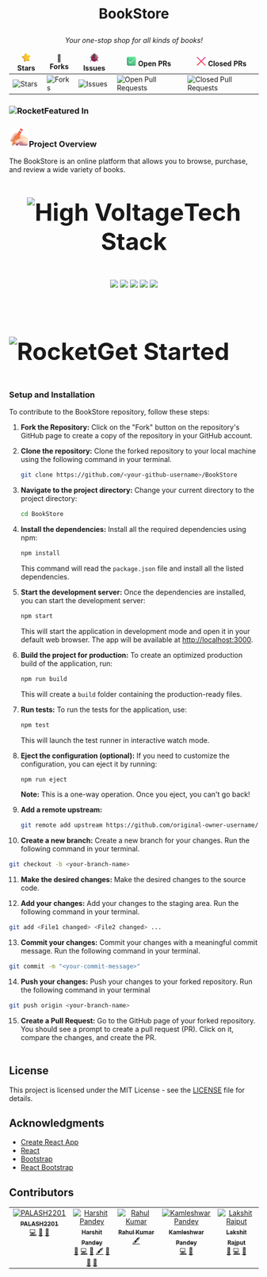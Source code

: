 <div align="center">

<div align="center">

# <p>BookStore</p>

<i><p>Your one-stop shop for all kinds of books!</p></i>

</div>

<table align="center">
    <thead align="center">
        <tr border: 1px;>
            <td><b><img src="https://raw.githubusercontent.com/Tarikul-Islam-Anik/tarikul-islam-anik/main/assets/images/Star.png" width="20" height="20"> Stars</b></td>
            <td><b>🍴 Forks</b></td>
            <td><b><img src="https://raw.githubusercontent.com/Tarikul-Islam-Anik/tarikul-islam-anik/main/assets/images/Lady%20Beetle.png" width="20" height="20"> Issues</b></td>
            <td><b><img src="https://raw.githubusercontent.com/Tarikul-Islam-Anik/tarikul-islam-anik/main/assets/images/Check%20Mark%20Button.png" width="20" height="20"> Open PRs</b></td>
            <td><b><img src="https://raw.githubusercontent.com/Tarikul-Islam-Anik/tarikul-islam-anik/main/assets/images/Cross%20Mark.png" width="20" height="20"> Closed PRs</b></td>
        </tr>
     </thead>
    <tbody>
         <tr>
            <td><img alt="Stars" src="https://img.shields.io/github/stars/harshit1142/BookStore?style=flat&logo=github"/></td>
             <td><img alt="Forks" src="https://img.shields.io/github/forks/harshit1142/BookStore?style=flat&logo=github"/></td>
            <td><img alt="Issues" src="https://img.shields.io/github/issues/harshit1142/BookStore?style=flat&logo=github"/></td>
            <td><img alt="Open Pull Requests" src="https://img.shields.io/github/issues-pr/harshit1142/BookStore?style=flat&logo=github"/></td>
           <td><img alt="Closed Pull Requests" src="https://img.shields.io/github/issues-pr-closed/harshit1142/BookStore?style=flat&color=critical&logo=github"/></td>
        </tr>
    </tbody>
</table>
</div>

<h3> <img src="https://raw.githubusercontent.com/Tarikul-Islam-Anik/Animated-Fluent-Emojis/master/Emojis/Travel%20and%20places/Rocket.png" alt="Rocket" width="40" height="40" />Featured In</h3>

<h3><img src="https://raw.githubusercontent.com/Tarikul-Islam-Anik/tarikul-islam-anik/main/assets/images/Writing%20Hand%20Light%20Skin%20Tone.png" alt="Rocket" width="40" height="40" />Project Overview</h3>
<p style="font-family:var(--ff-philosopher);">
The BookStore is an online platform that allows you to browse, purchase, and review a wide variety of books.</p>

## <p style="font-family:var(--ff-philosopher);font-size:3rem;text-align:center;"><img src="https://raw.githubusercontent.com/Tarikul-Islam-Anik/Animated-Fluent-Emojis/master/Emojis/Travel%20and%20places/High%20Voltage.png" alt="High Voltage" width="40" height="40" />Tech Stack</p>
<center>
<a href="https://react.dev/"><img src="https://img.shields.io/badge/-ReactJs-61DAFB?logo=react&logoColor=white&style=for-the-badge"></a>
<a href="https://developer.mozilla.org/en-US/docs/Web/JavaScript"><img src="https://img.shields.io/badge/JavaScript-F7DF1E.svg?style=for-the-badge&logo=JavaScript&logoColor=black"></a>
<a href="https://react-redux.js.org/"><img src="https://img.shields.io/badge/redux-764ABC?style=for-the-badge&logo=redux&logoColor=white"></a>
<a href="https://getbootstrap.com/"><img src="https://img.shields.io/badge/Bootstrap-7952B3.svg?style=for-the-badge&logo=Bootstrap&logoColor=black"></a>
<a href="https://developer.mozilla.org/en-US/docs/Web/CSS"><img src="https://img.shields.io/badge/CSS3-1572B6.svg?style=for-the-badge&logo=CSS3&logoColor=black"></a>
</center>

<br><br>

## <p style="font-size:3rem;"><img src="https://raw.githubusercontent.com/Tarikul-Islam-Anik/Animated-Fluent-Emojis/master/Emojis/Travel%20and%20places/Rocket.png" alt="Rocket" width="40" height="40" />Get Started</p>

### Setup and Installation

<p style="font-family:var(--ff-philosopher);">To contribute to the BookStore repository, follow these steps:</p>

1. **Fork the Repository:**
   Click on the "Fork" button on the repository's GitHub page to create a copy of the repository in your GitHub account.

2. **Clone the repository:**
   Clone the forked repository to your local machine using the following command in your terminal.
   ```bash
   git clone https://github.com/<your-github-username>/BookStore
   ```

3. **Navigate to the project directory:**
   Change your current directory to the project directory:
   ```bash
   cd BookStore
   ```

4. **Install the dependencies:**
   Install all the required dependencies using npm:
   ```bash
   npm install
   ```
   This command will read the `package.json` file and install all the listed dependencies.

5. **Start the development server:**
   Once the dependencies are installed, you can start the development server:
   ```bash
   npm start
   ```
   This will start the application in development mode and open it in your default web browser. The app will be available at [http://localhost:3000](http://localhost:3000).

6. **Build the project for production:**
   To create an optimized production build of the application, run:
   ```bash
   npm run build
   ```
   This will create a `build` folder containing the production-ready files.

7. **Run tests:**
   To run the tests for the application, use:
   ```bash
   npm test
   ```
   This will launch the test runner in interactive watch mode.

8. **Eject the configuration (optional):**
   If you need to customize the configuration, you can eject it by running:
   ```bash
   npm run eject
   ```
   **Note:** This is a one-way operation. Once you eject, you can't go back!

9. **Add a remote upstream:**
   ```bash
   git remote add upstream https://github.com/original-owner-username/BookStore
   ```

10. **Create a new branch:**
   Create a new branch for your changes. Run the following command in your terminal.
   ```bash
   git checkout -b <your-branch-name>
   ```

11. **Make the desired changes:**
   Make the desired changes to the source code.

12. **Add your changes:**
   Add your changes to the staging area. Run the following command in your terminal.
   ```bash
   git add <File1 changed> <File2 changed> ...
   ```

13. **Commit your changes:**
   Commit your changes with a meaningful commit message. Run the following command in your terminal.
   ```bash
   git commit -m "<your-commit-message>"
   ```

14. **Push your changes:**
   Push your changes to your forked repository. Run the following command in your terminal
   ```bash
   git push origin <your-branch-name>
   ```

15. **Create a Pull Request:**
   Go to the GitHub page of your forked repository. You should see a prompt to create a pull request (PR). Click on it, compare the changes, and create the PR.
<br><br>

## License

This project is licensed under the MIT License - see the [LICENSE](LICENSE) file for details.

## Acknowledgments

- [Create React App](https://create-react-app.dev/)
- [React](https://reactjs.org/)
- [Bootstrap](https://getbootstrap.com/)
- [React Bootstrap](https://react-bootstrap.github.io/)

## Contributors 

<p align="center">
<!-- ALL-CONTRIBUTORS-LIST:START - Do not remove or modify this section -->
<!-- prettier-ignore-start -->
<!-- markdownlint-disable -->
<table>
  <tbody>
    <tr>
      <td align="center" valign="top" width="14.28%"><a href="https://github.com/PALASH2201"><img src="https://avatars.githubusercontent.com/u/129573364?v=4?s=100" width="100px;" alt="PALASH2201"/><br /><sub><b>PALASH2201</b></sub></a><br /><a href="https://github.com/harshit1142/BookStore/commits?author=PALASH2201" title="Code">💻</a> <a href="#design-PALASH2201" title="Design">🎨</a> <a href="#ideas-PALASH2201" title="Ideas, Planning, & Feedback">🤔</a></td>
      <td align="center" valign="top" width="14.28%"><a href="https://github.com/harshit1142"><img src="https://avatars.githubusercontent.com/u/112557145?v=4?s=100" width="100px;" alt="Harshit Pandey"/><br /><sub><b>Harshit Pandey</b></sub></a><br /><a href="#design-harshit1142" title="Design">🎨</a> <a href="https://github.com/harshit1142/BookStore/commits?author=harshit1142" title="Code">💻</a> <a href="https://github.com/harshit1142/BookStore/issues?q=author%3Aharshit1142" title="Bug reports">🐛</a> <a href="#content-harshit1142" title="Content">🖋</a> <a href="#data-harshit1142" title="Data">🔣</a> <a href="#projectManagement-harshit1142" title="Project Management">📆</a> <a href="https://github.com/harshit1142/BookStore/pulls?q=is%3Apr+reviewed-by%3Aharshit1142" title="Reviewed Pull Requests">👀</a></td>
      <td align="center" valign="top" width="14.28%"><a href="https://github.com/rahulgithub-web"><img src="https://avatars.githubusercontent.com/u/129573124?v=4?s=100" width="100px;" alt="Rahul Kumar"/><br /><sub><b>Rahul Kumar</b></sub></a><br /><a href="#content-rahulgithub-web" title="Content">🖋</a></td>
      <td align="center" valign="top" width="14.28%"><a href="https://github.com/Kamp7"><img src="https://avatars.githubusercontent.com/u/173179515?v=4?s=100" width="100px;" alt="Kamleshwar Pandey"/><br /><sub><b>Kamleshwar Pandey</b></sub></a><br /><a href="https://github.com/harshit1142/BookStore/commits?author=Kamp7" title="Code">💻</a> <a href="#data-Kamp7" title="Data">🔣</a></td>
      <td align="center" valign="top" width="14.28%"><a href="https://github.com/lakshitrajput"><img src="https://avatars.githubusercontent.com/u/110688132?v=4?s=100" width="100px;" alt="Lakshit Rajput"/><br /><sub><b>Lakshit Rajput</b></sub></a><br /><a href="https://github.com/harshit1142/BookStore/issues?q=author%3Alakshitrajput" title="Bug reports">🐛</a> <a href="https://github.com/harshit1142/BookStore/commits?author=lakshitrajput" title="Code">💻</a> <a href="#data-lakshitrajput" title="Data">🔣</a></td>
    </tr>
  </tbody>
</table>

<!-- markdownlint-restore -->
<!-- prettier-ignore-end -->

<!-- ALL-CONTRIBUTORS-LIST:END -->
